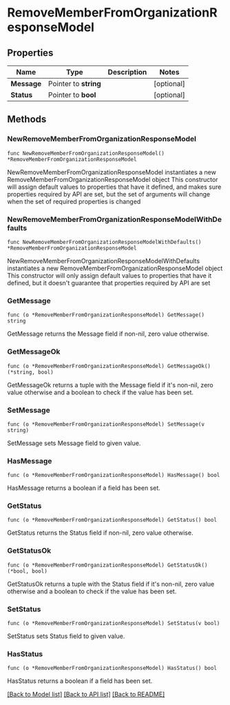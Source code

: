 # RemoveMemberFromOrganizationResponseModel

## Properties

Name | Type | Description | Notes
------------ | ------------- | ------------- | -------------
**Message** | Pointer to **string** |  | [optional] 
**Status** | Pointer to **bool** |  | [optional] 

## Methods

### NewRemoveMemberFromOrganizationResponseModel

`func NewRemoveMemberFromOrganizationResponseModel() *RemoveMemberFromOrganizationResponseModel`

NewRemoveMemberFromOrganizationResponseModel instantiates a new RemoveMemberFromOrganizationResponseModel object
This constructor will assign default values to properties that have it defined,
and makes sure properties required by API are set, but the set of arguments
will change when the set of required properties is changed

### NewRemoveMemberFromOrganizationResponseModelWithDefaults

`func NewRemoveMemberFromOrganizationResponseModelWithDefaults() *RemoveMemberFromOrganizationResponseModel`

NewRemoveMemberFromOrganizationResponseModelWithDefaults instantiates a new RemoveMemberFromOrganizationResponseModel object
This constructor will only assign default values to properties that have it defined,
but it doesn't guarantee that properties required by API are set

### GetMessage

`func (o *RemoveMemberFromOrganizationResponseModel) GetMessage() string`

GetMessage returns the Message field if non-nil, zero value otherwise.

### GetMessageOk

`func (o *RemoveMemberFromOrganizationResponseModel) GetMessageOk() (*string, bool)`

GetMessageOk returns a tuple with the Message field if it's non-nil, zero value otherwise
and a boolean to check if the value has been set.

### SetMessage

`func (o *RemoveMemberFromOrganizationResponseModel) SetMessage(v string)`

SetMessage sets Message field to given value.

### HasMessage

`func (o *RemoveMemberFromOrganizationResponseModel) HasMessage() bool`

HasMessage returns a boolean if a field has been set.

### GetStatus

`func (o *RemoveMemberFromOrganizationResponseModel) GetStatus() bool`

GetStatus returns the Status field if non-nil, zero value otherwise.

### GetStatusOk

`func (o *RemoveMemberFromOrganizationResponseModel) GetStatusOk() (*bool, bool)`

GetStatusOk returns a tuple with the Status field if it's non-nil, zero value otherwise
and a boolean to check if the value has been set.

### SetStatus

`func (o *RemoveMemberFromOrganizationResponseModel) SetStatus(v bool)`

SetStatus sets Status field to given value.

### HasStatus

`func (o *RemoveMemberFromOrganizationResponseModel) HasStatus() bool`

HasStatus returns a boolean if a field has been set.


[[Back to Model list]](../README.md#documentation-for-models) [[Back to API list]](../README.md#documentation-for-api-endpoints) [[Back to README]](../README.md)



